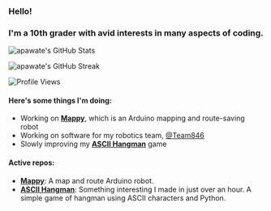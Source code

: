 ### Hello!

### I'm a 10th grader with avid interests in many aspects of coding.

![apawate's GitHub Stats](https://github-readme-stats.vercel.app/api?username=apawate&show_icons=true)

![apawate's GitHub Streak](https://github-readme-streak-stats.herokuapp.com/?user=apawate)

![Profile Views](https://komarev.com/ghpvc/?username=apawate)




#### Here's some things I'm doing:
  - Working on [**Mappy**](https://github.com/apawate/mappy), which is an Arduino mapping and route-saving robot
  - Working on software for my robotics team, [@Team846](https://github.com/Team846) 
  - Slowly improving my [**ASCII Hangman**](https://github.com/apawate/ascii-hangman) game

#### Active repos:
  - [**Mappy**](https://github.com/apawate/mappy): A map and route Arduino robot. 
  - [**ASCII Hangman**](https://github.com/apawate/ascii-hangman): Something interesting I made in just over an hour. A simple game of hangman using ASCII characters and Python. 


